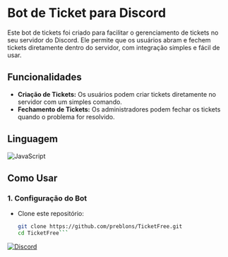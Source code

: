# Bot de Ticket para Discord

Este bot de tickets foi criado para facilitar o gerenciamento de tickets no seu servidor do Discord. Ele permite que os usuários abram e fechem tickets diretamente dentro do servidor, com integração simples e fácil de usar.

## Funcionalidades

- **Criação de Tickets:** Os usuários podem criar tickets diretamente no servidor com um simples comando.
- **Fechamento de Tickets:** Os administradores podem fechar os tickets quando o problema for resolvido.

## Linguagem
<p>  <img src="https://img.shields.io/badge/JavaScript-F7DF1E?style=for-the-badge&logo=javascript&logoColor=black" alt="JavaScript">
</p>

## Como Usar

### 1. Configuração do Bot

- Clone este repositório:
  ```bash
  git clone https://github.com/preblons/TicketFree.git
  cd TicketFree```

[![Discord](https://img.shields.io/badge/Discord-7289DA?style=for-the-badge&logo=discord&logoColor=white)](https://discord.gg/VzDnWtcmNn)
